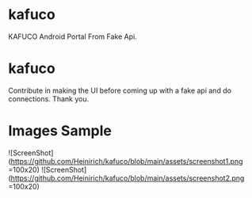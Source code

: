 # kafuco

KAFUCO Android Portal From Fake Api.

# kafuco

Contribute in making the UI before coming up with a fake api and do connections. Thank you. 


# Images Sample

![ScreenShot](https://github.com/Heinirich/kafuco/blob/main/assets/screenshot1.png =100x20) 
![ScreenShot](https://github.com/Heinirich/kafuco/blob/main/assets/screenshot2.png =100x20)


